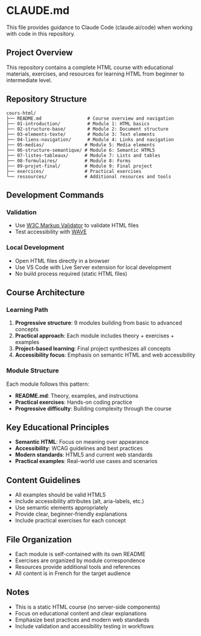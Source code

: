 # CLAUDE.md

This file provides guidance to Claude Code (claude.ai/code) when working with code in this repository.

## Project Overview

This repository contains a complete HTML course with educational materials, exercises, and resources for learning HTML from beginner to intermediate level.

## Repository Structure

```
cours-html/
├── README.md                 # Course overview and navigation
├── 01-introduction/          # Module 1: HTML basics
├── 02-structure-base/        # Module 2: Document structure
├── 03-elements-texte/        # Module 3: Text elements
├── 04-liens-navigation/      # Module 4: Links and navigation
├── 05-medias/               # Module 5: Media elements
├── 06-structure-semantique/ # Module 6: Semantic HTML5
├── 07-listes-tableaux/      # Module 7: Lists and tables
├── 08-formulaires/          # Module 8: Forms
├── 09-projet-final/         # Module 9: Final project
├── exercices/               # Practical exercises
└── ressources/              # Additional resources and tools
```

## Development Commands

### Validation
- Use [W3C Markup Validator](https://validator.w3.org/) to validate HTML files
- Test accessibility with [WAVE](https://wave.webaim.org/)

### Local Development
- Open HTML files directly in a browser
- Use VS Code with Live Server extension for local development
- No build process required (static HTML files)

## Course Architecture

### Learning Path
1. **Progressive structure**: 9 modules building from basic to advanced concepts
2. **Practical approach**: Each module includes theory + exercises + examples
3. **Project-based learning**: Final project synthesizes all concepts
4. **Accessibility focus**: Emphasis on semantic HTML and web accessibility

### Module Structure
Each module follows this pattern:
- **README.md**: Theory, examples, and instructions
- **Practical exercises**: Hands-on coding practice
- **Progressive difficulty**: Building complexity through the course

## Key Educational Principles

- **Semantic HTML**: Focus on meaning over appearance
- **Accessibility**: WCAG guidelines and best practices
- **Modern standards**: HTML5 and current web standards
- **Practical examples**: Real-world use cases and scenarios

## Content Guidelines

- All examples should be valid HTML5
- Include accessibility attributes (alt, aria-labels, etc.)
- Use semantic elements appropriately
- Provide clear, beginner-friendly explanations
- Include practical exercises for each concept

## File Organization

- Each module is self-contained with its own README
- Exercises are organized by module correspondence
- Resources provide additional tools and references
- All content is in French for the target audience

## Notes

- This is a static HTML course (no server-side components)
- Focus on educational content and clear explanations
- Emphasize best practices and modern web standards
- Include validation and accessibility testing in workflows